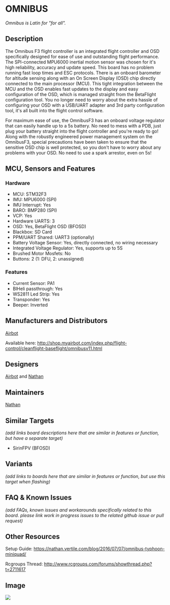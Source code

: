 # OMNIBUS

_Omnibus is Latin for "for all"._

## Description

The Omnibus F3 flight controller is an integrated flight controller and OSD specifically designed for ease of use and outstanding flight performance. The SPI-connected MPU6000 inertial motion sensor was chosen for it's high reliability, accuracy and update speed. This board has no problem running fast loop times and ESC protocols. There is an onboard barometer for altitude sensing along with an On Screen Display (OSD) chip directly connected to the main processor (MCU). This tight integration between the MCU and the OSD enables fast updates to the display and easy configuration of the OSD, which is managed straight from the BetaFlight configuration tool. You no longer need to worry about the extra hassle of configuring your OSD with a USB/UART adapter and 3rd party configuration tool, it's all built into the flight control software.

For maximum ease of use, the OmnibusF3 has an onboard voltage regulator that can easily handle up to a 5s battery. No need to mess with a PDB, just plug your battery straight into the flight controller and you're ready to go! Along with the robustly engineered power management system on the OmnibusF3, special precautions have been taken to ensure that the sensitive OSD chip is well protected, so you don't have to worry about any problems with your OSD. No need to use a spark arrestor, even on 5s!

## MCU, Sensors and Features

### Hardware

  - MCU: STM32F3
  - IMU: MPU6000 (SPI)
  - IMU Interrupt: Yes
  - BARO: BMP280 (SPI)
  - VCP: Yes
  - Hardware UARTS: 3
  - OSD: Yes, BetaFlight OSD (BFOSD)
  - Blackbox: SD Card
  - PPM/UART Shared: UART3 (optionally)
  - Battery Voltage Sensor: Yes, directly connected, no wiring necessary
  - Integrated Voltage Regulator: Yes, supports up to 5S
  - Brushed Motor Mosfets: No
  - Buttons: 2 (1: DFU, 2: unassigned)

### Features
  - Current Sensor: PA1
  - BlHeli passthrough: Yes
  - WS2811 Led Strip: Yes
  - Transponder: Yes
  - Beeper: Inverted

## Manufacturers and Distributors

[Airbot](https://myairbot.com)

Available here: http://shop.myairbot.com/index.php/flight-control/cleanflight-baseflight/omnibusv11.html

## Designers

[Airbot](https://myairbot.com) and [Nathan](https://github.com/nathantsoi)

## Maintainers

[Nathan](https://github.com/nathantsoi)

## Similar Targets

_(add links board descriptions here that are similar in features or function, but have a separate target)_

- SirinFPV (BFOSD)

## Variants

_(add links to boards here that are similar in features or function, but use this target when flashing)_

## FAQ & Known Issues
_(add FAQs, known issues and workarounds specifically related to this board. please link work in progress issues to the related github issue or pull request)_

## Other Resources

Setup Guide: https://nathan.vertile.com/blog/2016/07/07/omnibus-typhoon-miniquad/

Rcgroups Thread: http://www.rcgroups.com/forums/showthread.php?t=2711617

## Image

![](http://shop.myairbot.com/media/catalog/product/cache/1/image/54b2359dd2430bcca06ee462d488eb40/o/m/omnibusf3-v1.1-3.jpg)
